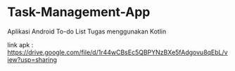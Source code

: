 # Task-Management-App
Aplikasi Android To-do List Tugas menggunakan Kotlin

link apk : https://drive.google.com/file/d/1r44wCBsEc5QBPYNzBXe5fAdgovu8qEbL/view?usp=sharing
